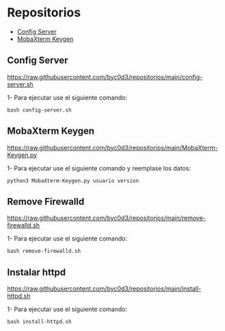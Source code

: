 # Repositorios

- [Config Server](#Config-Server)
- [MobaXterm Keygen](#MobaXterm-Keygen)

## Config Server

https://raw.githubusercontent.com/byc0d3/repositorios/main/config-server.sh

1- Para ejecutar use el siguiente comando:

```
bash config-server.sh
```

## MobaXterm Keygen

https://raw.githubusercontent.com/byc0d3/repositorios/main/MobaXterm-Keygen.py

1- Para ejecutar use el siguiente comando y reemplase los datos:

```
python3 MobaXterm-Keygen.py usuario version
```

## Remove Firewalld

https://raw.githubusercontent.com/byc0d3/repositorios/main/remove-firewalld.sh

1- Para ejecutar use el siguiente comando:

```
bash remove-firewalld.sh
```

## Instalar httpd

https://raw.githubusercontent.com/byc0d3/repositorios/main/install-httpd.sh

1- Para ejecutar use el siguiente comando:

```
bash install-httpd.sh
```
